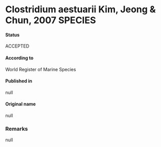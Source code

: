 # Clostridium aestuarii Kim, Jeong & Chun, 2007 SPECIES

#### Status
ACCEPTED

#### According to
World Register of Marine Species

#### Published in
null

#### Original name
null

### Remarks
null